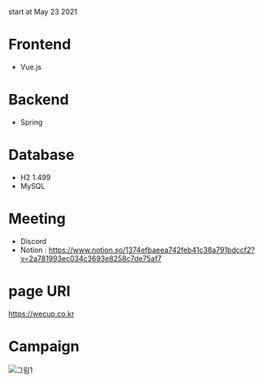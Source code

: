 start at May 23 2021

# Frontend

- Vue.js

# Backend

- Spring

# Database

- H2 1.499
- MySQL

# Meeting

- Discord
- Notion : https://www.notion.so/1374efbaeea742feb41c38a791bdccf2?v=2a781993ec034c3693e8258c7de75af7

# page URI
https://wecup.co.kr

# Campaign
![그림1](https://user-images.githubusercontent.com/48237348/197014239-d64bc4b0-b27a-45b3-b0fe-f22514448c23.gif)
